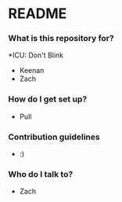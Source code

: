 # README #

### What is this repository for? ###

*ICU: Don't Blink
* Keenan
* Zach

### How do I get set up? ###

* Pull

### Contribution guidelines ###

* :)

### Who do I talk to? ###

* Zach
